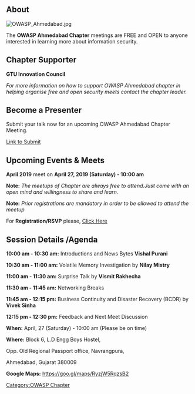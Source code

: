 ## About

![OWASP_Ahmedabad.jpg](OWASP_Ahmedabad.jpg "OWASP_Ahmedabad.jpg")

The **OWASP Ahmedabad Chapter** meetings are FREE and OPEN to anyone
interested in learning more about information security.

## Chapter Supporter

**GTU Innovation Council**

*For more information on how to support OWASP Ahmedabad chapter in
helping organise free and open security meets contact the chapter
leader.*

## Become a Presenter

Submit your talk now for an upcoming OWASP Ahmedabad Chapter Meeting.

[Link to Submit](https://goo.gl/forms/VjGNwQYe0MfyaFAn1)

## Upcoming Events & Meets

**April 2019** meet on **April 27, 2019 (Saturday) - 10:00 am**

**Note:** *The meetups of Chapter are always free to attend.Just come
with an open mind and willingness to share and learn.*

**Note:** *Prior registrations are mandatory in order to be allowed to
attend the meetup*

For **Registration/RSVP** please, [Click Here](http://bit.ly/GIC-Cyber)

## Session Details /Agenda

**10:00 am - 10:30 am:** Introductions and News Bytes **Vishal Purani**

**10:30 am - 11:00 am:** Volatile Memory Investigation by **Nilay
Mistry**

**11:00 am - 11:30 am:** Surprise Talk by **Vismit Rakhecha**

**11:30 am - 11:45 am:** Networking Breaks

**11:45 am - 12:15 pm:** Business Continuity and Disaster Recovery
(BCDR) by **Vivek Sinha**

**12:15 pm - 12:30 pm:** Feedback and Next Meet Discussion

**When:** April, 27 (Saturday) - 10:00 am (Please be on time)

**Where:** Block 6, L.D Engg Boys Hostel,

Opp. Old Regional Passport office, Navrangpura,

Ahmedabad, Gujarat 380009

**Google Maps:** <https://goo.gl/maps/RyzjW5RqzsB2>

[Category:OWASP Chapter](Category:OWASP_Chapter "wikilink")
